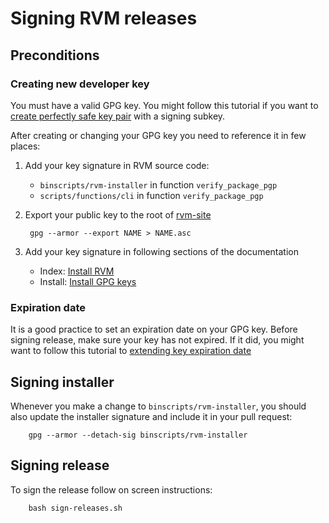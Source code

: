 # Signing RVM releases

## Preconditions

### Creating new developer key

You must have a valid GPG key. You might follow this tutorial if you want to [create perfectly safe key pair](https://alexcabal.com/creating-the-perfect-gpg-keypair/) with a signing subkey.

After creating or changing your GPG key you need to reference it in few places:
 
1. Add your key signature in RVM source code:
 
    * `binscripts/rvm-installer` in function `verify_package_pgp`
    * `scripts/functions/cli` in function `verify_package_pgp`

2. Export your public key to the root of [rvm-site](https://github.com/rvm/rvm-site)

        gpg --armor --export NAME > NAME.asc

3. Add your key signature in following sections of the documentation

    * Index: [Install RVM](https://github.com/rvm/rvm-site/blob/master/content/index.haml)
    * Install: [Install GPG keys](https://github.com/rvm/rvm-site/blob/master/content/rvm/install.md)

### Expiration date

It is a good practice to set an expiration date on your GPG key. Before signing release, make sure your key has not expired. If it did, you might want to follow this tutorial to [extending key expiration date](https://www.g-loaded.eu/2010/11/01/change-expiration-date-gpg-key/)

## Signing installer

Whenever you make a change to `binscripts/rvm-installer`, you should also update the installer signature and include it in your pull request:

        gpg --armor --detach-sig binscripts/rvm-installer

## Signing release

To sign the release follow on screen instructions:

        bash sign-releases.sh
